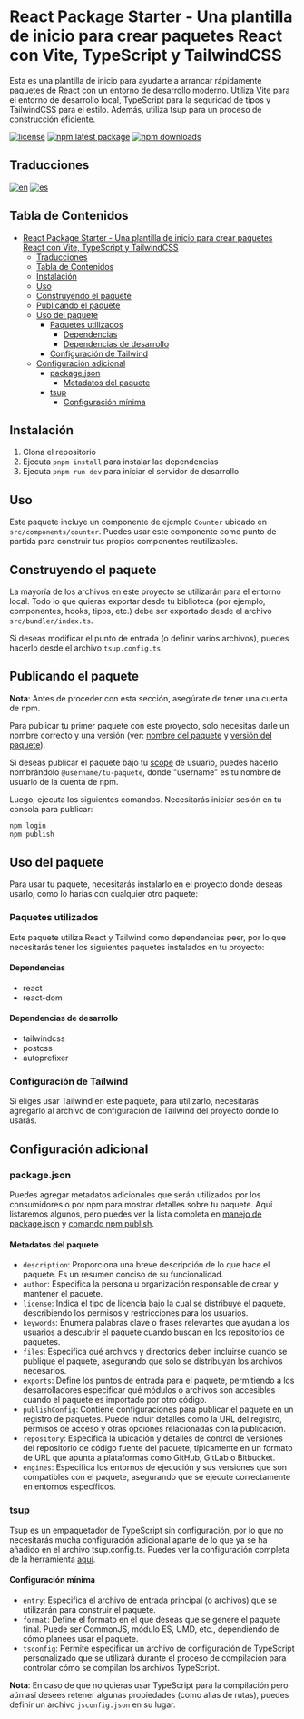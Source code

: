 # React Package Starter - Una plantilla de inicio para crear paquetes React con Vite, TypeScript y TailwindCSS

Esta es una plantilla de inicio para ayudarte a arrancar rápidamente paquetes de React con un entorno de desarrollo moderno. Utiliza Vite para el entorno de desarrollo local, TypeScript para la seguridad de tipos y TailwindCSS para el estilo. Además, utiliza tsup para un proceso de construcción eficiente.

[![license](https://img.shields.io/github/license/luc-mo/firebase-handler?color=blue)](https://github.com/luc-mo/react-package-starter/blob/HEAD/LICENSE)
[![npm latest package](https://img.shields.io/npm/v/@snowdrive/react-package-starter/latest?color=blue)](https://www.npmjs.com/package/@snowdrive/react-package-starter)
[![npm downloads](https://img.shields.io/npm/dm/@snowdrive/react-package-starter)](https://www.npmjs.com/package/@snowdrive/react-package-starter)

## Traducciones
[![en](https://img.shields.io/badge/lang-en-red.svg)](https://github.com/luc-mo/react-package-starter/blob/HEAD/README.md)
[![es](https://img.shields.io/badge/lang-es-blue.svg)](https://github.com/luc-mo/react-package-starter/blob/HEAD/docs/README.es.md)

## Tabla de Contenidos
- [React Package Starter - Una plantilla de inicio para crear paquetes React con Vite, TypeScript y TailwindCSS](#react-package-starter---una-plantilla-de-inicio-para-crear-paquetes-react-con-vite-typescript-y-tailwindcss)
  - [Traducciones](#traducciones)
  - [Tabla de Contenidos](#tabla-de-contenidos)
  - [Instalación](#instalación)
  - [Uso](#uso)
  - [Construyendo el paquete](#construyendo-el-paquete)
  - [Publicando el paquete](#publicando-el-paquete)
  - [Uso del paquete](#uso-del-paquete)
    - [Paquetes utilizados](#paquetes-utilizados)
      - [Dependencias](#dependencias)
      - [Dependencias de desarrollo](#dependencias-de-desarrollo)
    - [Configuración de Tailwind](#configuración-de-tailwind)
  - [Configuración adicional](#configuración-adicional)
    - [package.json](#packagejson)
      - [Metadatos del paquete](#metadatos-del-paquete)
    - [tsup](#tsup)
      - [Configuración mínima](#configuración-mínima)

## Instalación

1. Clona el repositorio
2. Ejecuta `pnpm install` para instalar las dependencias
3. Ejecuta `pnpm run dev` para iniciar el servidor de desarrollo

## Uso

Este paquete incluye un componente de ejemplo `Counter` ubicado en `src/components/counter`. Puedes usar este componente como punto de partida para construir tus propios componentes reutilizables.

## Construyendo el paquete

La mayoría de los archivos en este proyecto se utilizarán para el entorno local. Todo lo que quieras exportar desde tu biblioteca (por ejemplo, componentes, hooks, tipos, etc.) debe ser exportado desde el archivo `src/bundler/index.ts`.

Si deseas modificar el punto de entrada (o definir varios archivos), puedes hacerlo desde el archivo `tsup.config.ts`.

## Publicando el paquete

**Nota**: Antes de proceder con esta sección, asegúrate de tener una cuenta de npm.

Para publicar tu primer paquete con este proyecto, solo necesitas darle un nombre correcto y una versión (ver: [nombre del paquete](https://docs.npmjs.com/cli/v10/configuring-npm/package-json#name) y [versión del paquete](https://docs.npmjs.com/cli/v10/configuring-npm/package-json#version)).

Si deseas publicar el paquete bajo tu [scope](https://docs.npmjs.com/cli/v10/using-npm/scope) de usuario, puedes hacerlo nombrándolo `@username/tu-paquete`, donde "username" es tu nombre de usuario de la cuenta de npm.

Luego, ejecuta los siguientes comandos. Necesitarás iniciar sesión en tu consola para publicar:

```bash
npm login
npm publish
```

## Uso del paquete

Para usar tu paquete, necesitarás instalarlo en el proyecto donde deseas usarlo, como lo harías con cualquier otro paquete:

### Paquetes utilizados

Este paquete utiliza React y Tailwind como dependencias peer, por lo que necesitarás tener los siguientes paquetes instalados en tu proyecto:

#### Dependencias
- react
- react-dom

#### Dependencias de desarrollo
- tailwindcss
- postcss
- autoprefixer

### Configuración de Tailwind

Si eliges usar Tailwind en este paquete, para utilizarlo, necesitarás agregarlo al archivo de configuración de Tailwind del proyecto donde lo usarás.


## Configuración adicional

### package.json

Puedes agregar metadatos adicionales que serán utilizados por los consumidores o por npm para mostrar detalles sobre tu paquete. Aquí listaremos algunos, pero puedes ver la lista completa en [manejo de package.json](https://docs.npmjs.com/cli/v10/configuring-npm/package-json) y [comando npm publish](https://docs.npmjs.com/cli/v10/commands/npm-publish).

#### Metadatos del paquete
- `description`: Proporciona una breve descripción de lo que hace el paquete. Es un resumen conciso de su funcionalidad.
- `author`: Especifica la persona u organización responsable de crear y mantener el paquete.
- `license`: Indica el tipo de licencia bajo la cual se distribuye el paquete, describiendo los permisos y restricciones para los usuarios.
- `keywords`: Enumera palabras clave o frases relevantes que ayudan a los usuarios a descubrir el paquete cuando buscan en los repositorios de paquetes.
- `files`: Especifica qué archivos y directorios deben incluirse cuando se publique el paquete, asegurando que solo se distribuyan los archivos necesarios.
- `exports`: Define los puntos de entrada para el paquete, permitiendo a los desarrolladores especificar qué módulos o archivos son accesibles cuando el paquete es importado por otro código.
- `publishConfig`: Contiene configuraciones para publicar el paquete en un registro de paquetes. Puede incluir detalles como la URL del registro, permisos de acceso y otras opciones relacionadas con la publicación.
- `repository`: Especifica la ubicación y detalles de control de versiones del repositorio de código fuente del paquete, típicamente en un formato de URL que apunta a plataformas como GitHub, GitLab o Bitbucket.
- `engines`: Especifica los entornos de ejecución y sus versiones que son compatibles con el paquete, asegurando que se ejecute correctamente en entornos específicos.

### tsup

Tsup es un empaquetador de TypeScript sin configuración, por lo que no necesitarás mucha configuración adicional aparte de lo que ya se ha añadido en el archivo tsup.config.ts. Puedes ver la configuración completa de la herramienta [aquí](https://tsup.egoist.dev/#using-custom-configuration).

#### Configuración mínima
- `entry`: Especifica el archivo de entrada principal (o archivos) que se utilizarán para construir el paquete.
- `format`: Define el formato en el que deseas que se genere el paquete final. Puede ser CommonJS, módulo ES, UMD, etc., dependiendo de cómo planees usar el paquete.
- `tsconfig`: Permite especificar un archivo de configuración de TypeScript personalizado que se utilizará durante el proceso de compilación para controlar cómo se compilan los archivos TypeScript.

**Nota**: En caso de que no quieras usar TypeScript para la compilación pero aún así desees retener algunas propiedades (como alias de rutas), puedes definir un archivo `jsconfig.json` en su lugar.
